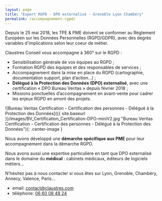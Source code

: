 ```yaml
---
layout: page
title: "Expert RGPD - DPO externalisé - Grenoble Lyon Chambéry"
permalink: /accompagnement-rgpd/
---
```

Depuis le 25 mai 2018, les TPE & PME doivent se conformer au Règlement Européen sur les Données Personnelles (RGPD/GDPR), avec des degrés variables d'implications selon leur coeur de métier.

Claustres Conseil vous accompagne à 360° sur le RGPD :

* Sensibilisation générale de vos équipes au RGPD ;
* Formation RGPD des équipes et des responsables de services ;
* Accompagnement dans la mise en place du RGPD (cartographie, documentation support, plan d’action…) ;
* **Délégué à la Protection des Données (DPO) externalisé**, avec une certification « DPO Bureau Veritas » depuis février 2018 ;
* Missions ponctuelles d’accompagnement en avant-vente pour cadrer les enjeux RGPD en amont des projets.

![Bureau Veritas Certification - Certification des personnes - Délégué à la Protection des Données]({{ site.baseurl }}/images/BV_Certification_Certification-DPO-miniV2.jpg "Bureau Veritas Certification - Certification des personnes - Délégué à la Protection des Données"){: .center-image }

Nous avons développé une **démarche spécifique aux PME** pour leur accompagnement dans la démarche RGPD.

Nous avons aussi une expertise particulière en tant que DPO externalisé dans le domaine du **médical** : cabinets médicaux, éditeurs de logiciels métiers...

N'hésitez pas à nous contacter si vous êtes sur Lyon, Grenoble, Chambéry, Annecy, Valence, Paris...

* email: [contact@claustres.com](mailto:contact@claustres.com)
* téléphone: [06 60 08 48 24](tel:+33660084824)
